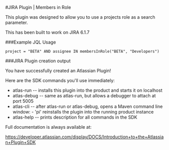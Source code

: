 #JIRA Plugin | Members in Role

This plugin was designed to allow you to use a projects role as a search parameter.

This has been built to work on JIRA 6.1.7

###Example JQL Usage

`project = "BETA" AND assignee IN membersInRole("BETA", "Developers")`

###JIRA Plugin creation output

You have successfully created an Atlassian Plugin!

Here are the SDK commands you'll use immediately:

* atlas-run   -- installs this plugin into the product and starts it on localhost
* atlas-debug -- same as atlas-run, but allows a debugger to attach at port 5005
* atlas-cli   -- after atlas-run or atlas-debug, opens a Maven command line window:
                 - 'pi' reinstalls the plugin into the running product instance
* atlas-help  -- prints description for all commands in the SDK

Full documentation is always available at:

https://developer.atlassian.com/display/DOCS/Introduction+to+the+Atlassian+Plugin+SDK
